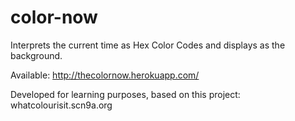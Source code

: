 # color-now

Interprets the current time as Hex Color Codes and displays as the background.

Available: http://thecolornow.herokuapp.com/

Developed for learning purposes, based on this project: whatcolourisit.scn9a.org
